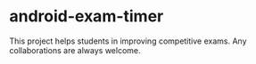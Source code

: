 # android-exam-timer

This project helps students in improving competitive exams. Any collaborations are always welcome.
